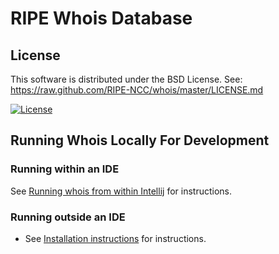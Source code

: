 # RIPE Whois Database

License
-------
This software is distributed under the BSD License.
See: https://raw.github.com/RIPE-NCC/whois/master/LICENSE.md

[![License](https://img.shields.io/badge/License-BSD%203--Clause-blue.svg)](https://opensource.org/licenses/BSD-3-Clause)


Running Whois Locally For Development
------------------------------------

### Running within an IDE

See [Running whois from within Intellij](https://github.com/RIPE-NCC/whois/wiki/Development#running-whois-from-within-intellij) for instructions.

### Running outside an IDE
- See [Installation instructions](https://github.com/RIPE-NCC/whois/wiki/Installation-instructions) for instructions.

